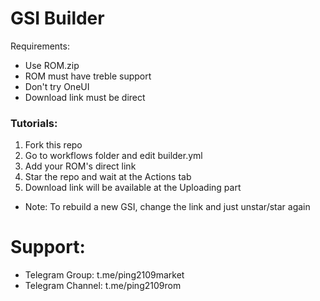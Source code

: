# GSI Builder
Requirements:
- Use ROM.zip
- ROM must have treble support
- Don't try OneUI
- Download link must be direct

### Tutorials:
1. Fork this repo
2. Go to workflows folder and edit builder.yml
3. Add your ROM's direct link
4. Star the repo and wait at the Actions tab
5. Download link will be available at the Uploading part

- Note: To rebuild a new GSI, change the link and just unstar/star again

# Support:
- Telegram Group: t.me/ping2109market
- Telegram Channel: t.me/ping2109rom
